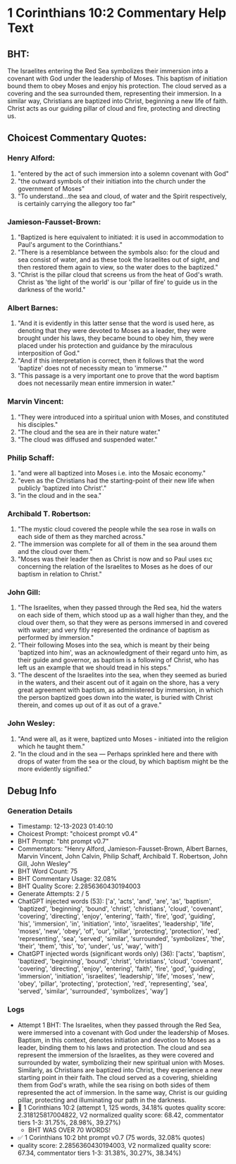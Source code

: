 # 1 Corinthians 10:2 Commentary Help Text

## BHT:
The Israelites entering the Red Sea symbolizes their immersion into a covenant with God under the leadership of Moses. This baptism of initiation bound them to obey Moses and enjoy his protection. The cloud served as a covering and the sea surrounded them, representing their immersion. In a similar way, Christians are baptized into Christ, beginning a new life of faith. Christ acts as our guiding pillar of cloud and fire, protecting and directing us.

## Choicest Commentary Quotes:
### Henry Alford:
1. "entered by the act of such immersion into a solemn covenant with God"
2. "the outward symbols of their initiation into the church under the government of Moses"
3. "To understand...the sea and cloud, of water and the Spirit respectively, is certainly carrying the allegory too far"

### Jamieson-Fausset-Brown:
1. "Baptized is here equivalent to initiated: it is used in accommodation to Paul's argument to the Corinthians."
2. "There is a resemblance between the symbols also: for the cloud and sea consist of water, and as these took the Israelites out of sight, and then restored them again to view, so the water does to the baptized."
3. "Christ is the pillar cloud that screens us from the heat of God's wrath. Christ as 'the light of the world' is our 'pillar of fire' to guide us in the darkness of the world."

### Albert Barnes:
1. "And it is evidently in this latter sense that the word is used here, as denoting that they were devoted to Moses as a leader, they were brought under his laws, they became bound to obey him, they were placed under his protection and guidance by the miraculous interposition of God."
2. "And if this interpretation is correct, then it follows that the word 'baptize' does not of necessity mean to 'immerse.'"
3. "This passage is a very important one to prove that the word baptism does not necessarily mean entire immersion in water."

### Marvin Vincent:
1. "They were introduced into a spiritual union with Moses, and constituted his disciples." 
2. "The cloud and the sea are in their nature water." 
3. "The cloud was diffused and suspended water."

### Philip Schaff:
1. "and were all baptized into Moses i.e. into the Mosaic economy." 
2. "even as the Christians had the starting-point of their new life when publicly 'baptized into Christ'."
3. "in the cloud and in the sea."

### Archibald T. Robertson:
1. "The mystic cloud covered the people while the sea rose in walls on each side of them as they marched across."
2. "The immersion was complete for all of them in the sea around them and the cloud over them."
3. "Moses was their leader then as Christ is now and so Paul uses εις concerning the relation of the Israelites to Moses as he does of our baptism in relation to Christ."

### John Gill:
1. "The Israelites, when they passed through the Red sea, hid the waters on each side of them, which stood up as a wall higher than they, and the cloud over them, so that they were as persons immersed in and covered with water; and very fitly represented the ordinance of baptism as performed by immersion." 
2. "Their following Moses into the sea, which is meant by their being 'baptized into him', was an acknowledgment of their regard unto him, as their guide and governor, as baptism is a following of Christ, who has left us an example that we should tread in his steps."
3. "The descent of the Israelites into the sea, when they seemed as buried in the waters, and their ascent out of it again on the shore, has a very great agreement with baptism, as administered by immersion, in which the person baptized goes down into the water, is buried with Christ therein, and comes up out of it as out of a grave."

### John Wesley:
1. "And were all, as it were, baptized unto Moses - initiated into the religion which he taught them."
2. "In the cloud and in the sea — Perhaps sprinkled here and there with drops of water from the sea or the cloud, by which baptism might be the more evidently signified."


## Debug Info
### Generation Details
- Timestamp: 12-13-2023 01:40:10
- Choicest Prompt: "choicest prompt v0.4"
- BHT Prompt: "bht prompt v0.7"
- Commentators: "Henry Alford, Jamieson-Fausset-Brown, Albert Barnes, Marvin Vincent, John Calvin, Philip Schaff, Archibald T. Robertson, John Gill, John Wesley"
- BHT Word Count: 75
- BHT Commentary Usage: 32.08%
- BHT Quality Score: 2.2856360430194003
- Generate Attempts: 2 / 5
- ChatGPT injected words (53):
	['a', 'acts', 'and', 'are', 'as', 'baptism', 'baptized', 'beginning', 'bound', 'christ', 'christians', 'cloud', 'covenant', 'covering', 'directing', 'enjoy', 'entering', 'faith', 'fire', 'god', 'guiding', 'his', 'immersion', 'in', 'initiation', 'into', 'israelites', 'leadership', 'life', 'moses', 'new', 'obey', 'of', 'our', 'pillar', 'protecting', 'protection', 'red', 'representing', 'sea', 'served', 'similar', 'surrounded', 'symbolizes', 'the', 'their', 'them', 'this', 'to', 'under', 'us', 'way', 'with']
- ChatGPT injected words (significant words only) (36):
	['acts', 'baptism', 'baptized', 'beginning', 'bound', 'christ', 'christians', 'cloud', 'covenant', 'covering', 'directing', 'enjoy', 'entering', 'faith', 'fire', 'god', 'guiding', 'immersion', 'initiation', 'israelites', 'leadership', 'life', 'moses', 'new', 'obey', 'pillar', 'protecting', 'protection', 'red', 'representing', 'sea', 'served', 'similar', 'surrounded', 'symbolizes', 'way']

### Logs
- Attempt 1 BHT: The Israelites, when they passed through the Red Sea, were immersed into a covenant with God under the leadership of Moses. Baptism, in this context, denotes initiation and devotion to Moses as a leader, binding them to his laws and protection. The cloud and sea represent the immersion of the Israelites, as they were covered and surrounded by water, symbolizing their new spiritual union with Moses. Similarly, as Christians are baptized into Christ, they experience a new starting point in their faith. The cloud served as a covering, shielding them from God's wrath, while the sea rising on both sides of them represented the act of immersion. In the same way, Christ is our guiding pillar, protecting and illuminating our path in the darkness.
- 🔄 1 Corinthians 10:2 (attempt 1, 125 words, 34.18% quotes quality score: 2.318125817004822, V2 normalized quality score: 68.42, commentator tiers 1-3: 31.75%, 28.98%, 39.27%) 
	- BHT WAS OVER 70 WORDS!
- ✅ 1 Corinthians 10:2 bht prompt v0.7 (75 words, 32.08% quotes)
- quality score: 2.2856360430194003, V2 normalized quality score: 67.34, commentator tiers 1-3: 31.38%, 30.27%, 38.34%)